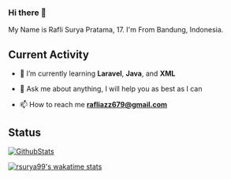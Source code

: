 ### Hi there 👋

My Name is Rafli Surya Pratama, 17. I'm From Bandung, Indonesia.

## Current Activity

<!-- - 🔭 I’m currently working as Freelancer -->

- 🌱 I’m currently learning **Laravel**, **Java**, and **XML**

- 💬 Ask me about anything, I will help you as best as I can

- 📫 How to reach me **rafliazz679@gmail.com**

## Status

[![GithubStats](https://github-readme-stats.vercel.app/api?username=rsurya99&show_icons=true&theme=tokyonight)](https://github.com/rsurya99)

[![rsurya99's wakatime stats](https://github-readme-stats.vercel.app/api/wakatime?username=rsurya99&theme=tokyonight&layout=compact)](https://wakatime.com/@rsurya99)

<!-- [![GitHub Streak](http://github-readme-streak-stats.herokuapp.com?user=RSurya99&theme=tokyonight)](https://git.io/streak-stats) -->
